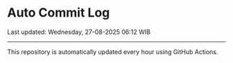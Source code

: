 # Auto Commit Log

Last updated: Wednesday, 27-08-2025 06:12 WIB

---

This repository is automatically updated every hour using GitHub Actions.
